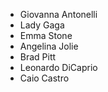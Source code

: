 - Giovanna Antonelli
- Lady Gaga
- Emma Stone
- Angelina Jolie
- Brad Pitt
- Leonardo DiCaprio
- Caio Castro
